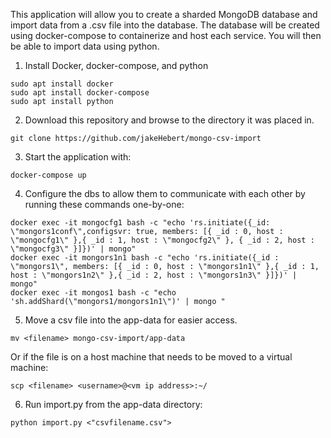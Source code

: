 This application will allow you to create a sharded MongoDB database and import data from a .csv file into the database. 
The database will be created using docker-compose to containerize and host each service. You will then be able to import data using python.

1) Install Docker, docker-compose, and python
```
sudo apt install docker
sudo apt install docker-compose
sudo apt install python
```

2) Download this repository and browse to the directory it was placed in.
```
git clone https://github.com/jakeHebert/mongo-csv-import
```

3) Start the application with:
```
docker-compose up
```

4) Configure the dbs to allow them to communicate with each other by running these commands one-by-one:
```
docker exec -it mongocfg1 bash -c "echo 'rs.initiate({_id: \"mongors1conf\",configsvr: true, members: [{ _id : 0, host : \"mongocfg1\" },{ _id : 1, host : \"mongocfg2\" }, { _id : 2, host : \"mongocfg3\" }]})' | mongo"
docker exec -it mongors1n1 bash -c "echo 'rs.initiate({_id : \"mongors1\", members: [{ _id : 0, host : \"mongors1n1\" },{ _id : 1, host : \"mongors1n2\" },{ _id : 2, host : \"mongors1n3\" }]})' | mongo"
docker exec -it mongos1 bash -c "echo 'sh.addShard(\"mongors1/mongors1n1\")' | mongo "
```

5) Move a csv file into the app-data for easier access.
```
mv <filename> mongo-csv-import/app-data
```
  Or if the file is on a host machine that needs to be moved to a virtual machine:
```
scp <filename> <username>@<vm ip address>:~/
```

6) Run import.py from the app-data directory:
```
python import.py <"csvfilename.csv">
```

